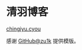 # 清羽博客

[chingjyu.cyou](https://blog.chingjyu.cyou)

感谢 [GitHub@zu1k](https://github.com/zu1k) 提供模版。
